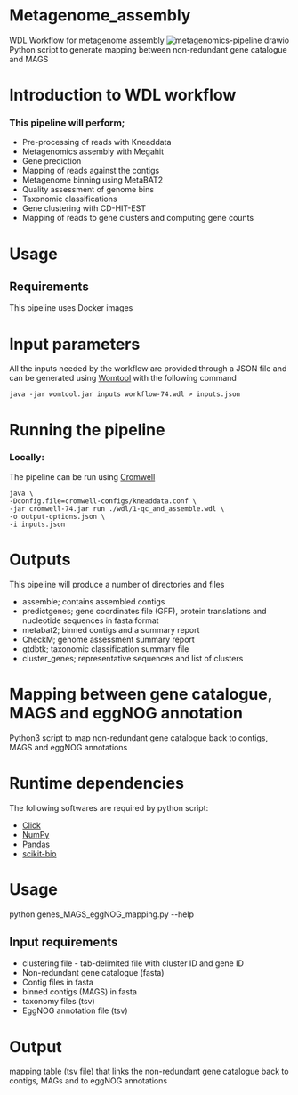 # Metagenome_assembly
WDL Workflow for metagenome assembly
![metagenomics-pipeline drawio](https://github.com/crusher083/metagenome_assembly/blob/master/metagenomics-pipeline.drawio.png)
Python script to generate mapping between non-redundant gene catalogue and MAGS

# Introduction to WDL workflow
### This pipeline will perform;
* Pre-processing of reads with Kneaddata
* Metagenomics assembly with Megahit
* Gene prediction
* Mapping of reads against the contigs 
* Metagenome binning using MetaBAT2 
* Quality assessment of genome bins
* Taxonomic classifications
* Gene clustering with CD-HIT-EST
* Mapping of reads to gene clusters and computing gene counts

# Usage 
## Requirements

This pipeline uses Docker images

# Input parameters 
All the inputs needed by the workflow are provided through a JSON file and can be generated using [Womtool](https://cromwell.readthedocs.io/en/stable/WOMtool/) with the following command  
```
java -jar womtool.jar inputs workflow-74.wdl > inputs.json
```
# Running the pipeline
### Locally:
The pipeline can be run using [Cromwell](https://cromwell.readthedocs.io/en/stable/)
```
java \
-Dconfig.file=cromwell-configs/kneaddata.conf \
-jar cromwell-74.jar run ./wdl/1-qc_and_assemble.wdl \
-o output-options.json \
-i inputs.json
```

# Outputs
This pipeline will produce a number of directories and files
* assemble; contains assembled contigs
* predictgenes; gene coordinates file (GFF), protein translations and nucleotide sequences in fasta format
* metabat2; binned contigs and a summary report
* CheckM; genome assessment summary report
* gtdbtk; taxonomic classification summary file
* cluster_genes; representative sequences and list of clusters


# Mapping between gene catalogue, MAGS and eggNOG annotation
Python3 script to map non-redundant gene catalogue back to contigs, MAGS and eggNOG annotations 

# Runtime dependencies
The following softwares are required by python script:
* [Click](https://palletsprojects.com/p/click/)
* [NumPy](https://numpy.org/)
* [Pandas](https://pandas.pydata.org/)
* [scikit-bio](http://scikit-bio.org/)

# Usage
python genes_MAGS_eggNOG_mapping.py --help

## Input requirements
* clustering file - tab-delimited file with cluster ID and gene ID
* Non-redundant gene catalogue (fasta)
* Contig files in fasta
* binned contigs (MAGS) in fasta
* taxonomy files (tsv)
* EggNOG annotation file (tsv)

# Output
mapping table (tsv file) that links the non-redundant gene catalogue back to contigs, MAGs and to eggNOG annotations
